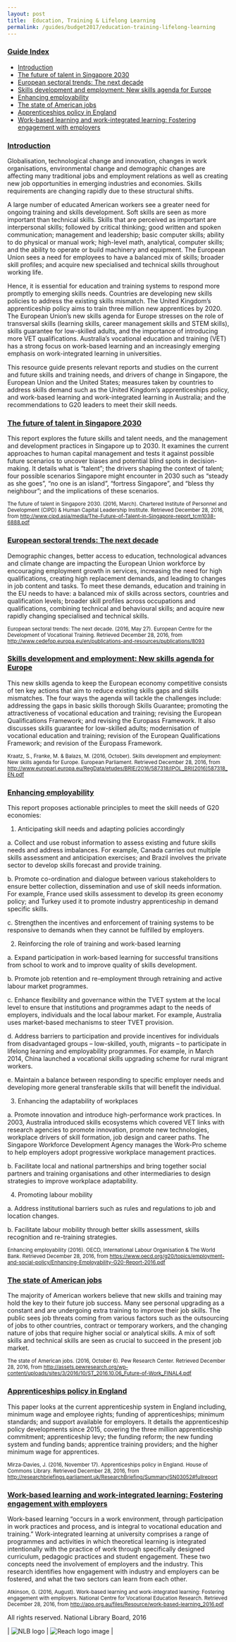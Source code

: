 ```yaml
---
layout: post
title:  Education, Training & Lifelong Learning
permalink: /guides/budget2017/education-training-lifelong-learning
---
```


### <u>Guide Index</u>

* [Introduction](#introduction)
* [The future of talent in Singapore 2030](#the-future-of-talent-in-singapore-2030)
* [European sectoral trends: The next decade](#european-sectoral-trends-the-next-decade)
* [Skills development and employment: New skills agenda for Europe](#skills-development-and-employment-new-skills-agenda-for-europe)
* [Enhancing employability](#enhancing-employability)
* [The state of American jobs](#the-state-of-american-jobs)
* [Apprenticeships policy in England](#apprenticeships-policy-in-england)
* [Work-based learning and work-integrated learning: Fostering engagement with employers](#work--based-learning-and-work--integrated-learning-fostering-engagement-with-employers)

### <u>Introduction</u>

Globalisation, technological change and innovation, changes in work organisations, environmental change and demographic changes are affecting many traditional jobs and employment relations as well as creating new job opportunities in emerging industries and economies. Skills requirements are changing rapidly due to these structural shifts.

A large number of educated American workers see a greater need for ongoing training and skills development. Soft skills are seen as more important than technical skills. Skills that are perceived as important are interpersonal skills; followed by critical thinking; good written and spoken communication; management and leadership; basic computer skills; ability to do physical or manual work; high-level math, analytical, computer skills; and the ability to operate or build machinery and equipment. The European Union sees a need for employees to have a balanced mix of skills; broader skill profiles; and acquire new specialised and technical skills throughout working life.

Hence, it is essential for education and training systems to respond more promptly to emerging skills needs. Countries are developing new skills policies to address the existing skills mismatch. The United Kingdom’s apprenticeship policy aims to train three million new apprentices by 2020. The European Union’s new skills agenda for Europe stresses on the role of transversal skills (learning skills, career management skills and STEM skills), skills guarantee for low-skilled adults, and the importance of introducing more VET qualifications. Australia’s vocational education and training (VET) has a strong focus on work-based learning and an increasingly emerging emphasis on work-integrated learning in universities.

This resource guide presents relevant reports and studies on the current and future skills and training needs, and drivers of change in Singapore, the European Union and the United States; measures taken by countries to address skills demand such as the United Kingdom’s apprenticeships policy, and work-based learning and work-integrated learning in Australia; and the recommendations to G20 leaders to meet their skill needs.

 

### <u>The future of talent in Singapore 2030</u>

This report explores the future skills and talent needs, and the management and development practices in Singapore up to 2030. It examines the current approaches to human capital management and tests it against possible future scenarios to uncover biases and potential blind spots in decision-making. It details what is “talent”; the drivers shaping the context of talent; four possible scenarios Singapore might encounter in 2030 such as “steady as she goes”, “no one is an island”, “fortress Singapore”, and “bless thy neighbour”; and the implications of these scenarios.

<small>The future of talent in Singapore 2030. (2016, March). Chartered Institute of Personnel and Development (CIPD) & Human Capital Leadership Institute. Retrieved December 28, 2016, from
http://www.cipd.asia/media/The-Future-of-Talent-in-Singapore-report_tcm1038-6888.pdf</small>
 

### <u>European sectoral trends: The next decade</u>

Demographic changes, better access to education, technological advances and climate change are impacting the European Union workforce by encouraging employment growth in services, increasing the need for high qualifications, creating high replacement demands, and leading to changes in job content and tasks. To meet these demands, education and training in the EU needs to have: a balanced mix of skills across sectors, countries and qualification levels; broader skill profiles across occupations and qualifications, combining technical and behavioural skills; and acquire new rapidly changing specialised and technical skills.

<small>European sectoral trends: The next decade. (2016, May 27). European Centre for the Development of Vocational Training. Retrieved December 28, 2016, from
http://www.cedefop.europa.eu/en/publications-and-resources/publications/8093</small>
 

### <u>Skills development and employment: New skills agenda for Europe</u>

This new skills agenda to keep the European economy competitive consists of ten key actions that aim to reduce existing skills gaps and skills mismatches. The four ways the agenda will tackle the challenges include: addressing the gaps in basic skills thorough Skills Guarantee; promoting the attractiveness of vocational education and training; revising the European Qualifications Framework; and revising the Europass Framework. It also discusses skills guarantee for low-skilled adults; modernisation of vocational education and training; revision of the European Qualifications Framework; and revision of the Europass Framework.

<small>Kraatz, S., Franke, M. & Balazs, M. (2016, October). Skills development and employment: New skills agenda for Europe. European Parliament. Retrieved December 28, 2016, from
http://www.europarl.europa.eu/RegData/etudes/BRIE/2016/587318/IPOL_BRI(2016)587318_EN.pdf</small>
 

### <u>Enhancing employability</u>

This report proposes actionable principles to meet the skill needs of G20 economies:

1. Anticipating skill needs and adapting policies accordingly

a. Collect and use robust information to assess existing and future skills needs and address imbalances. For example, Canada carries out multiple skills assessment and anticipation exercises; and Brazil involves the private sector to develop skills forecast and provide training.

b. Promote co-ordination and dialogue between various stakeholders to ensure better collection, dissemination and use of skill needs information. For example, France used skills assessment to develop its green economy policy; and Turkey used it to promote industry apprenticeship in demand specific skills.

c. Strengthen the incentives and enforcement of training systems to be responsive to demands when they cannot be fulfilled by employers.

2. Reinforcing the role of training and work-based learning

a. Expand participation in work-based learning for successful transitions from school to work and to improve quality of skills development.

b. Promote job retention and re-employment through retraining and active labour market programmes.

c. Enhance flexibility and governance within the TVET system at the local level to ensure that institutions and programmes adapt to the needs of employers, individuals and the local labour market. For example, Australia uses market-based mechanisms to steer TVET provision.

d. Address barriers to participation and provide incentives for individuals from disadvantaged groups – low-skilled, youth, migrants – to participate in lifelong learning and employability programmes. For example, in March 2014, China launched a vocational skills upgrading scheme for rural migrant workers.

e. Maintain a balance between responding to specific employer needs and developing more general transferable skills that will benefit the individual.

3. Enhancing the adaptability of workplaces

a. Promote innovation and introduce high-performance work practices. In 2003, Australia introduced skills ecosystems which covered VET links with research agencies to promote innovation, promote new technologies, workplace drivers of skill formation, job design and career paths. The Singapore Workforce Development Agency manages the Work-Pro scheme to help employers adopt progressive workplace management practices.

b. Facilitate local and national partnerships and bring together social partners and training organisations and other intermediaries to design strategies to improve workplace adaptability.

4. Promoting labour mobility

a. Address institutional barriers such as rules and regulations to job and location changes.

b. Facilitate labour mobility through better skills assessment, skills recognition and re-training strategies.

<small>Enhancing employability (2016). OECD, International Labour Organisation & The World Bank. Retrieved December 28, 2016, from https://www.oecd.org/g20/topics/employment-and-social-policy/Enhancing-Employability-G20-Report-2016.pdf</small>
 

### <u>The state of American jobs</u>

The majority of American workers believe that new skills and training may hold the key to their future job success. Many see personal upgrading as a constant and are undergoing extra training to improve their job skills. The public sees job threats coming from various factors such as the outsourcing of jobs to other countries, contract or temporary workers, and the changing nature of jobs that require higher social or analytical skills. A mix of soft skills and technical skills are seen as crucial to succeed in the present job market.

<small>The state of American jobs. (2016, October 6). Pew Research Center. Retrieved December 28, 2016, from
http://assets.pewresearch.org/wp-content/uploads/sites/3/2016/10/ST_2016.10.06_Future-of-Work_FINAL4.pdf</small>
 

### <u>Apprenticeships policy in England</u>

This paper looks at the current apprenticeship system in England including, minimum wage and employee rights; funding of apprenticeships; minimum standards; and support available for employers. It details the apprenticeship policy developments since 2015, covering the three million apprenticeship commitment; apprenticeship levy; the funding reform; the new funding system and funding bands; apprentice training providers; and the higher minimum wage for apprentices.

<small>Mirza-Davies, J. (2016, November 17). Apprenticeships policy in England. House of Commons Library. Retrieved December 28, 2016, from
http://researchbriefings.parliament.uk/ResearchBriefing/Summary/SN03052#fullreport</small>
 

### <u>Work-based learning and work-integrated learning: Fostering engagement with employers</u>

Work-based learning “occurs in a work environment, through participation in work practices and process, and is integral to vocational education and training.” Work-integrated learning at university comprises a range of programmes and activities in which theoretical learning is integrated intentionally with the practice of work through specifically designed curriculum, pedagogic practices and student engagement. These two concepts need the involvement of employers and the industry. This research identifies how engagement with industry and employers can be fostered, and what the two sectors can learn from each other.

<small>Atkinson, G. (2016, August). Work-based learning and work-integrated learning: Fostering engagement with employers. National Centre for Vocational Education Research. Retrieved December 28, 2016, from
http://apo.org.au/files/Resource/work-based-learning_2016.pdf</small>
 

All rights reserved. National Library Board, 2016

| ![NLB logo](/images/guides/budget2017/NLB-Logo.jpg) | ![Reach logo image](/images/guides/budget2017/Reach-Logo.jpg) |